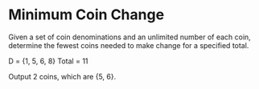 # Minimum Coin Change

Given a set of coin denominations and an unlimited number of each coin, determine the fewest coins needed to make change for a specified total.

D = {1, 5, 6, 8}
Total = 11

Output 2 coins, which are {5, 6}.

